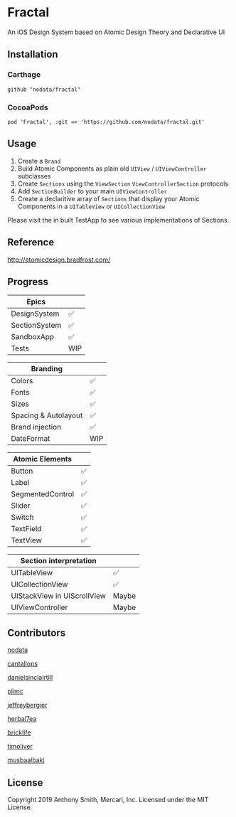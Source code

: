 # Fractal

An iOS Design System based on Atomic Design Theory and Declarative UI

## Installation

### Carthage

```
github "nodata/fractal"
```

### CocoaPods

```
pod 'Fractal', :git => 'https://github.com/nodata/fractal.git'
```

## Usage

1. Create a `Brand` 
2. Build Atomic Components as plain old `UIView` / `UIViewController` subclasses
3. Create `Sections` using the `ViewSection` `ViewControllerSection` protocols
4. Add `SectionBuilder` to your main `UIViewController`
5. Create a declaritive array of `Sections` that display your Atomic Components in a `UITableView` or `UICollectionView`

Please visit the in built TestApp to see various implementations of Sections.

## Reference
http://atomicdesign.bradfrost.com/

## Progress
| Epics | |
----|---- 
| DesignSystem | ✅ |
| SectionSystem | ✅ |
| SandboxApp | ✅ |
| Tests | WIP |

| Branding | |
----|---- 
| Colors | ✅ |
| Fonts | ✅ |
| Sizes | ✅ |
| Spacing & Autolayout | ✅ |
| Brand injection | ✅ |
| DateFormat | WIP |

| Atomic Elements |  |
----|---- 
| Button | ✅ |
| Label | ✅ |
| SegmentedControl | ✅ |
| Slider | ✅ |
| Switch | ✅ |
| TextField | ✅ |
| TextView | ✅ |

| Section interpretation | |
----|---- 
| UITableView | ✅ |
| UICollectionView | ✅ |
| UIStackView in UIScrollView | Maybe |
| UIViewController | Maybe |

## Contributors

[nodata](https://github.com/nodata)

[cantallops](https://github.com/cantallops)

[danielsinclairtill](https://github.com/danielsinclairtill)

[plimc](https://github.com/plimc)

[jeffreybergier](https://github.com/jeffreybergier)

[herbal7ea](https://github.com/herbal7ea)

[bricklife](https://github.com/bricklife)

[timoliver](https://github.com/timoliver)

[musbaalbaki](https://github.com/musbaalbaki)

## License

Copyright 2019 Anthony Smith, Mercari, Inc. Licensed under the MIT License. 
